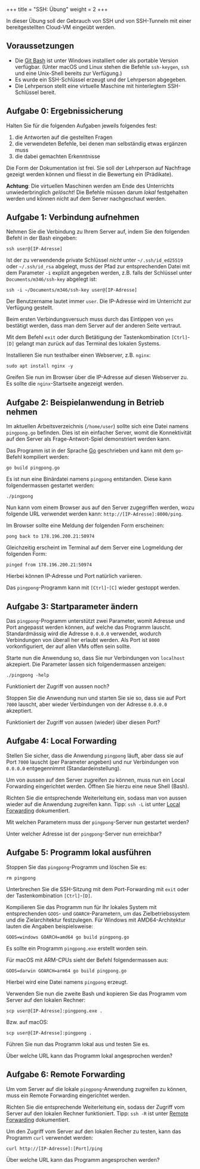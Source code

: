 +++
title = "SSH: Übung"
weight = 2
+++

In dieser Übung soll der Gebrauch von SSH und von SSH-Tunneln mit einer bereitgestellten Cloud-VM eingeübt werden.

## Voraussetzungen

- Die [Git Bash](https://git-scm.com/downloads) ist unter Windows installiert oder als portable Version verfügbar. (Unter macOS und Linux stehen die Befehle `ssh-keygen`, `ssh` und eine Unix-Shell bereits zur Verfügung.)
- Es wurde ein SSH-Schlüssel erzeugt und der Lehrperson abgegeben.
- Die Lehrperson stellt eine virtuelle Maschine mit hinterlegtem SSH-Schlüssel bereit.

## Aufgabe 0: Ergebnissicherung

Halten Sie für die folgenden Aufgaben jeweils folgendes fest:

1. die Antworten auf die gestellten Fragen
2. die verwendeten Befehle, bei denen man selbständig etwas ergänzen muss
3. die dabei gemachten Erkenntnisse

Die Form der Dokumentation ist frei. Sie soll der Lehrperson auf Nachfrage gezeigt werden können und fliesst in die Bewertung ein (Prädikate).

**Achtung**: Die virtuellen Maschinen werden am Ende des Unterrichts unwiederbringlich _gelöscht_! Die Befehle müssen darum _lokal_ festgehalten werden und können nicht auf dem Server nachgeschaut werden.

## Aufgabe 1: Verbindung aufnehmen

Nehmen Sie die Verbindung zu Ihrem Server auf, indem Sie den folgenden Befehl in der Bash eingeben:

    ssh user@[IP-Adresse]

Ist der zu verwendende private Schlüssel _nicht_ unter `~/.ssh/id_ed25519` oder `~/.ssh/id_rsa` abgelegt, muss der Pfad zur entsprechenden Datei mit dem Parameter `-i` explizit angegeben werden, z.B. falls der Schlüssel unter `Documents/m346/ssh-key` abgelegt ist:

    ssh -i ~/Documents/m346/ssh-key user@[IP-Adresse]

Der Benutzername lautet immer `user`. Die IP-Adresse wird im Unterricht zur Verfügung gestellt.

Beim ersten Verbindungsversuch muss durch das Eintippen von `yes` bestätigt werden, dass man dem Server auf der anderen Seite vertraut.

Mit dem Befehl `exit` oder durch Betätigung der Tastenkombination `[Ctrl]`-`[D]` gelangt man zurück auf das Terminal des lokalen Systems.

Installieren Sie nun testhalber einen Webserver, z.B. `nginx`:

    sudo apt install nginx -y

Greifen Sie nun im Browser über die IP-Adresse auf diesen Webserver zu. Es sollte die `nginx`-Startseite angezeigt werden.

## Aufgabe 2: Beispielanwendung in Betrieb nehmen

Im aktuellen Arbeitsverzeichnis (`/home/user`) sollte sich eine Datei namens `pingpong.go` befinden. Dies ist ein einfacher Server, womit die Konnektivität auf den Server als Frage-Antwort-Spiel demonstriert werden kann.

Das Programm ist in der Sprache [Go](https://go.dev/) geschrieben und kann mit dem `go`-Befehl kompiliert werden:

    go build pingpong.go

Es ist nun eine Binärdatei namens `pingpong` entstanden. Diese kann folgendermassen gestartet werden:

    ./pingpong

Nun kann vom einem Browser aus auf den Server zugegriffen werden, wozu folgende URL verwendet werden kann: `http://[IP-Adresse]:8000/ping`.

Im Browser sollte eine Meldung der folgenden Form erscheinen:

    pong back to 178.196.200.21:50974

Gleichzeitig erscheint im Terminal auf dem Server eine Logmeldung der folgenden Form:

    pinged from 178.196.200.21:50974

Hierbei können IP-Adresse und Port natürlich variieren.

Das `pingpong`-Programm kann mit `[Ctrl]`-`[C]` wieder gestoppt werden.

## Aufgabe 3: Startparameter ändern

Das `pingpong`-Programm unterstützt zwei Parameter, womit Adresse und Port angepasst werden können, auf welche das Programm lauscht. Standardmässig wird die Adresse `0.0.0.0` verwendet, wodurch Verbindungen von überall her erlaubt werden. Als Port ist `8000` vorkonfiguriert, der auf allen VMs offen sein sollte.

Starte nun die Anwendung so, dass Sie nur Verbindungen von `localhost` akzepiert. Die Parameter lassen sich folgendermassen anzeigen:

    ./pingpong -help

Funktioniert der Zugriff von aussen noch?

Stoppen Sie die Anwendung nun und starten Sie sie so, dass sie auf Port `7000` lauscht, aber wieder Verbindungen von der Adresse `0.0.0.0` akzeptiert.

Funktioniert der Zugriff von aussen (wieder) über diesen Port?

## Aufgabe 4: Local Forwarding

Stellen Sie sicher, dass die Anwendung `pingpong` läuft, aber dass sie auf Port `7000` lauscht (per Parameter angeben) und nur Verbindungen von `0.0.0.0` entgegennimmt (Standardeinstellung).

Um von aussen auf den Server zugreifen zu können, muss nun ein Local Forwarding eingerichtet werden. Öffnen Sie hierzu eine neue Shell (Bash).

Richten Sie die entsprechende Weiterleitung ein, sodass man von aussen wieder auf die Anwendung zugreifen kann. Tipp: `ssh -L` ist unter [Local
Forwarding](/ssh/einfuehrung#local-forwarding) dokumentiert.

Mit welchen Parametern muss der `pingpong`-Server nun gestartet werden?

Unter welcher Adresse ist der `pingpong`-Server nun erreichbar?

## Aufgabe 5: Programm lokal ausführen

Stoppen Sie das `pingpong`-Programm und löschen Sie es:

    rm pingpong

Unterbrechen Sie die SSH-Sitzung mit dem Port-Forwarding mit `exit` oder der Tastenkombination `[Ctrl]`-`[D]`.

Kompilieren Sie das Programm nun für Ihr lokales System mit entsprechenden `GOOS`- und `GOARCH`-Parametern, um das Zielbetriebssystem und die Zielarchitektur festzulegen. Für Windows mit AMD64-Architektur lauten die Angaben beispielsweise:

    GOOS=windows GOARCH=amd64 go build pingpong.go

Es sollte ein Programm `pingpong.exe` erstellt worden sein.

Für macOS mit ARM-CPUs sieht der Befehl folgendermassen aus:

    GOOS=darwin GOARCH=arm64 go build pingpong.go

Hierbei wird eine Datei namens `pingpong` erzeugt.

Verwenden Sie nun die zweite Bash und kopieren Sie das Programm vom Server auf den lokalen Rechner:

    scp user@[IP-Adresse]:pingpong.exe .

Bzw. auf macOS:

    scp user@[IP-Adresse]:pingpong .

Führen Sie nun das Programm lokal aus und testen Sie es.

Über welche URL kann das Programm lokal angesprochen werden?

## Aufgabe 6: Remote Forwarding

Um vom Server auf die lokale `pingpong`-Anwendung zugreifen zu können, muss ein Remote Forwarding eingerichtet werden.

Richten Sie die entsprechende Weiterleitung ein, sodass der Zugriff vom Server auf den lokalen Rechner funktioniert. Tipp: `ssh -R` ist unter [Remote Forwarding](/ssh/intro/index.html#remote-forwarding) dokumentiert.

Um den Zugriff vom Server auf den lokalen Recher zu testen, kann das Programm `curl` verwendet werden:

    curl http://[IP-Adresse]:[Port]/ping

Über welche URL kann das Programm angesprochen werden?
